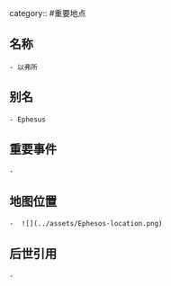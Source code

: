 category:: #重要地点
## 名称
	- 以弗所
## 别名
	- Ephesus
## 重要事件
	-
## 地图位置
	-  ![](../assets/Ephesos-location.png)
## 后世引用
	-
